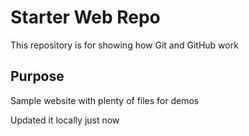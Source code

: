 # Starter Web Repo

This repository is for showing how Git and GitHub work

## Purpose

Sample website with plenty of files for demos

Updated it locally just now
